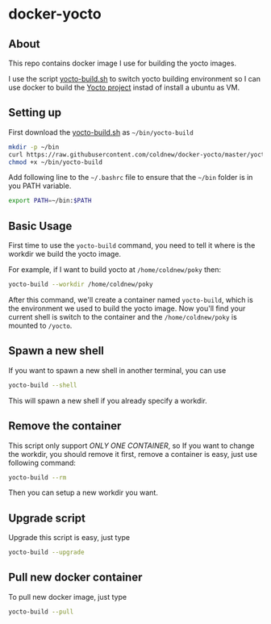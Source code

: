 docker-yocto
=================

## About

This repo contains docker image I use for building the yocto images.

I use the script [yocto-build.sh](https://raw.githubusercontent.com/coldnew/docker-yocto/master/yocto-build.sh) to switch yocto building environment so I can use docker to build the [Yocto project](https://www.yoctoproject.org) instad of install a ubuntu as VM.

## Setting up

First download the [yocto-build.sh](https://raw.githubusercontent.com/coldnew/docker-yocto/master/yocto-build.sh) as `~/bin/yocto-build`

```sh
mkdir -p ~/bin
curl https://raw.githubusercontent.com/coldnew/docker-yocto/master/yocto-build.sh > ~/bin/yocto-build
chmod +x ~/bin/yocto-build
```

Add following line to the `~/.bashrc` file to ensure that the `~/bin` folder is in you PATH variable.

```sh
export PATH=~/bin:$PATH
```

## Basic Usage

First time to use the `yocto-build` command, you need to tell it where is the workdir we build the yocto image.

For example, if I want to build yocto at `/home/coldnew/poky` then:

```sh
yocto-build --workdir /home/coldnew/poky
```

After this command, we'll create a container named `yocto-build`, which is the environment we used to build the yocto image.
Now you'll find your current shell is switch to the container and the `/home/coldnew/poky` is mounted to `/yocto`.

## Spawn a new shell

If you want to spawn a new shell in another terminal, you can use

```sh
yocto-build --shell
```

This will spawn a new shell if you already specify a workdir.

## Remove the container

This script only support *ONLY ONE CONTAINER*, so If you want to change the workdir, you should remove it first, remove a container is easy, just use following command:

```sh
yocto-build --rm
```

Then you can setup a new workdir you want.

## Upgrade script

Upgrade this script is easy, just type

```sh
yocto-build --upgrade
```

## Pull new docker container

To pull new docker image, just type

```sh
yocto-build --pull
```